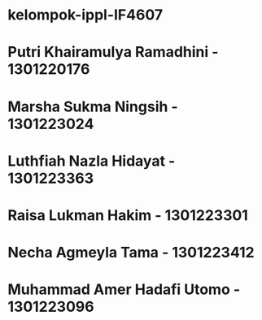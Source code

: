 # kelompok-ippl-IF4607
# Putri Khairamulya Ramadhini - 1301220176
# Marsha Sukma Ningsih - 1301223024
# Luthfiah Nazla Hidayat - 1301223363
# Raisa Lukman Hakim - 1301223301
# Necha Agmeyla Tama - 1301223412
# Muhammad Amer Hadafi Utomo - 1301223096
